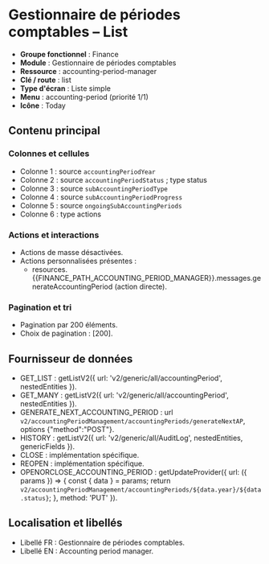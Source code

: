 # Gestionnaire de périodes comptables – List

- **Groupe fonctionnel** : Finance
- **Module** : Gestionnaire de périodes comptables
- **Ressource** : accounting-period-manager
- **Clé / route** : list
- **Type d'écran** : Liste simple
- **Menu** : accounting-period (priorité 1/1)
- **Icône** : Today

## Contenu principal
### Colonnes et cellules
- Colonne 1 : source `accountingPeriodYear`
- Colonne 2 : source `accountingPeriodStatus` ; type status
- Colonne 3 : source `subAccountingPeriodType`
- Colonne 4 : source `subAccountingPeriodProgress`
- Colonne 5 : source `ongoingSubAccountingPeriods`
- Colonne 6 : type actions

### Actions et interactions
- Actions de masse désactivées.
- Actions personnalisées présentes :
  - resources.{{FINANCE_PATH_ACCOUNTING_PERIOD_MANAGER}}.messages.generateAccountingPeriod (action directe).

### Pagination et tri
- Pagination par 200 éléments.
- Choix de pagination : [200].

## Fournisseur de données
- GET_LIST : getListV2({
  url: 'v2/generic/all/accountingPeriod',
  nestedEntities
}).
- GET_MANY : getListV2({
  url: 'v2/generic/all/accountingPeriod',
  nestedEntities
}).
- GENERATE_NEXT_ACCOUNTING_PERIOD : url `v2/accountingPeriodManagement/accountingPeriods/generateNextAP`, options {"method":"POST"}.
- HISTORY : getListV2({
  url: 'v2/generic/all/AuditLog',
  nestedEntities,
  genericFields
}).
- CLOSE : implémentation spécifique.
- REOPEN : implémentation spécifique.
- OPENORCLOSE_ACCOUNTING_PERIOD : getUpdateProvider({
  url: ({
    params
  }) => {
    const {
      data
    } = params;
    return `v2/accountingPeriodManagement/accountingPeriods/${data.year}/${data.status}`;
  },
  method: 'PUT'
}).

## Localisation et libellés
- Libellé FR : Gestionnaire de périodes comptables.
- Libellé EN : Accounting period manager.